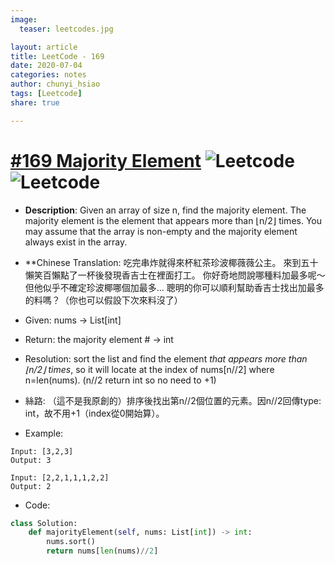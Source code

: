 ```yaml
---
image:
  teaser: leetcodes.jpg

layout: article
title: LeetCode - 169
date: 2020-07-04
categories: notes
author: chunyi_hsiao
tags: [Leetcode]
share: true

---
```

# [#169 Majority Element](https://leetcode.com/problems/majority-element/) ![Leetcode](https://img.shields.io/badge/Easy-Leetcode-green.svg) ![Leetcode](https://img.shields.io/badge/WeekOne-MayChallange-red.svg)

- **Description**: Given an array of size n, find the majority element. 
    The majority element is the element that appears more than ⌊n/2⌋ times.
    You may assume that the array is non-empty and the majority element always exist in the array. 

- **Chinese Translation: 吃完串炸就得來杯紅茶珍波椰薇薇公主。
    來到五十懶笑百懶點了一杯後發現香吉士在裡面打工。
    你好奇地問說哪種料加最多呢～
    但他似乎不確定珍波椰哪個加最多... 
    聰明的你可以順利幫助香吉士找出加最多的料嗎？（你也可以假設下次來料沒了）

- Given: nums -> List[int]
- Return: the majority element # -> int
- Resolution: sort the list and find the element *that appears more than ⌊n/2⌋ times*, so it will locate at the index of nums[n//2] where n=len(nums). (n//2 return int so no need to +1)
- 絲路: （這不是我原創的）排序後找出第n//2個位置的元素。因n//2回傳type: int，故不用+1（index從0開始算）。
- Example:
```
Input: [3,2,3]
Output: 3

Input: [2,2,1,1,1,2,2]
Output: 2
```
- Code:
```python
class Solution:
    def majorityElement(self, nums: List[int]) -> int:
        nums.sort()
        return nums[len(nums)//2]
```
